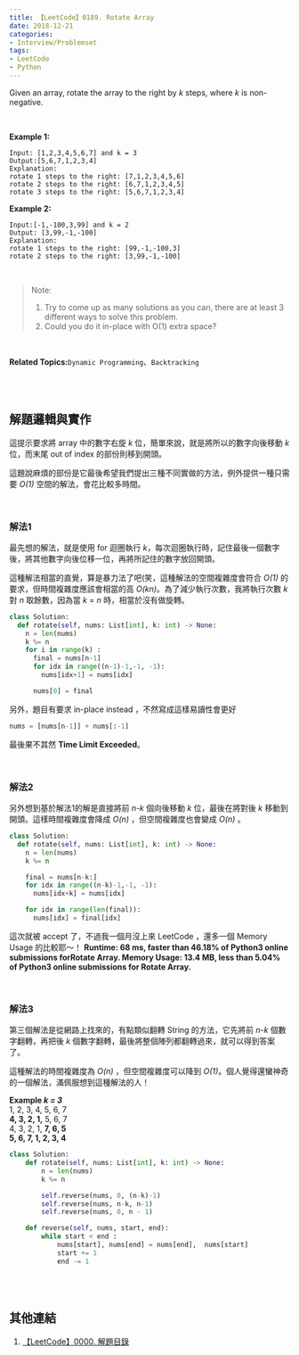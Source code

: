 ```yaml
---
title: 【LeetCode】0189. Rotate Array
date: 2018-12-21
categories:
- Interview/Problemset
tags:
- LeetCode
- Python
--- 
```


Given an array, rotate the array to the right by  _k_  steps, where _k_ is non-negative.
<!--more-->
<br>

**Example 1:**
```
Input: [1,2,3,4,5,6,7] and k = 3
Output:[5,6,7,1,2,3,4]
Explanation:
rotate 1 steps to the right: [7,1,2,3,4,5,6]
rotate 2 steps to the right: [6,7,1,2,3,4,5] 
rotate 3 steps to the right: [5,6,7,1,2,3,4]
```

**Example 2:**
```
Input:[-1,-100,3,99] and k = 2
Output: [3,99,-1,-100]
Explanation: 
rotate 1 steps to the right: [99,-1,-100,3]
rotate 2 steps to the right: [3,99,-1,-100]
```
<br>

> Note:
> 1. Try to come up as many solutions as you can, there are at least 3 different ways to solve this problem.
> 2. Could you do it in-place with O(1) extra space?

<br>

**Related Topics:**`Dynamic Programming`、`Backtracking`

<br><br>

## 解題邏輯與實作
這提示要求將 array 中的數字右旋 _k_ 位，簡單來說，就是將所以的數字向後移動 _k_ 位，而末尾 out of index 的部份則移到開頭。

這題說麻煩的部份是它最後希望我們提出三種不同實做的方法，例外提供一種只需要 _O(1)_ 空間的解法，會花比較多時間。

<br>

### 解法1 
最先想的解法，就是使用 for 迴圈執行 _k_，每次迴圈執行時，記住最後一個數字後，將其他數字向後位移一位，再將所記住的數字放回開頭。

這種解法相當的直覺，算是暴力法了吧(笑，這種解法的空間複雜度會符合 _O(1)_ 的要求，但時間複雜度應該會相當的高 _O(kn)_。為了減少執行次數，我將執行次數 _k_ 對 _n_ 取餘數，因為當 _k_ = _n_ 時，相當於沒有做旋轉。 


```python
class Solution:
  def rotate(self, nums: List[int], k: int) -> None:
    n = len(nums)
    k %= n
    for i in range(k) :
      final = nums[n-1]
      for idx in range((n-1)-1,-1, -1):
        nums[idx+1] = nums[idx]

      nums[0] = final

```

另外，題目有要求 in-place instead ，不然寫成這樣易讀性會更好

```python
nums = [nums[n-1]] + nums[:-1]
```

最後果不其然 **Time Limit Exceeded**。

<br>

### 解法2
另外想到基於解法1的解是直接將前 _n-k_ 個向後移動 _k_ 位，最後在將對後 _k_ 移動到開頭。這樣時間複雜度會降成 _O(n)_ ，但空間複雜度也會變成 _O(n)_ 。

```python
class Solution:
  def rotate(self, nums: List[int], k: int) -> None:
    n = len(nums)
    k %= n

    final = nums[n-k:]
    for idx in range((n-k)-1,-1, -1):
      nums[idx+k] = nums[idx]

    for idx in range(len(final)):
      nums[idx] = final[idx]
```

這次就被 accept 了，不過我一個月沒上來 LeetCode ，還多一個 Memory Usage 的比較耶～！
**Runtime: 68 ms, faster than  46.18%  of  Python3  online submissions forRotate Array.
Memory Usage: 13.4 MB, less than  5.04%  of  Python3  online submissions for  Rotate Array.**

<br>

### 解法3
第三個解法是從網路上找來的，有點類似翻轉 String 的方法，它先將前 _n-k_ 個數字翻轉，再把後 _k_ 個數字翻轉，最後將整個陣列都翻轉過來，就可以得到答案了。

這種解法的時間複雜度為 _O(n)_ ，但空間複雜度可以降到 _O(1)_。個人覺得還蠻神奇的一個解法，滿佩服想到這種解法的人！

**Example _k = 3_**  
1, 2, 3, 4, 5, 6,  7  
**4, 3, 2, 1,** 5, 6, 7  
4, 3, 2, 1, **7, 6, 5**  
**5, 6, 7, 1, 2, 3, 4**  


```python
class Solution:
    def rotate(self, nums: List[int], k: int) -> None:
        n = len(nums)
        k %= n

        self.reverse(nums, 0, (n-k)-1)
        self.reverse(nums, n-k, n-1)
        self.reverse(nums, 0, n - 1)

    def reverse(self, nums, start, end):
        while start < end :
            nums[start], nums[end] = nums[end],  nums[start]
            start += 1
            end -= 1
```
<br><br>

## 其他連結
1. [【LeetCode】0000. 解題目錄](/LeetCode-0000-Contents/)